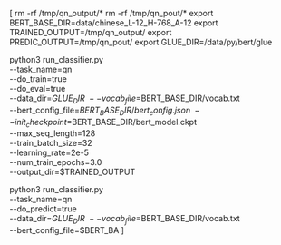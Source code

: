 [
rm -rf /tmp/qn_output/*
rm -rf /tmp/qn_pout/*
export BERT_BASE_DIR=data/chinese_L-12_H-768_A-12
export TRAINED_OUTPUT=/tmp/qn_output/
export PREDIC_OUTPUT=/tmp/qn_pout/
export GLUE_DIR=/data/py/bert/glue

python3 run_classifier.py \
  --task_name=qn \
  --do_train=true \
  --do_eval=true \
  --data_dir=$GLUE_DIR \
  --vocab_file=$BERT_BASE_DIR/vocab.txt \
  --bert_config_file=$BERT_BASE_DIR/bert_config.json \
  --init_checkpoint=$BERT_BASE_DIR/bert_model.ckpt \
  --max_seq_length=128 \
  --train_batch_size=32 \
  --learning_rate=2e-5 \
  --num_train_epochs=3.0 \
  --output_dir=$TRAINED_OUTPUT

python3 run_classifier.py \
  --task_name=qn \
  --do_predict=true \
  --data_dir=$GLUE_DIR \
  --vocab_file=$BERT_BASE_DIR/vocab.txt \
  --bert_config_file=$BERT_BA
]
